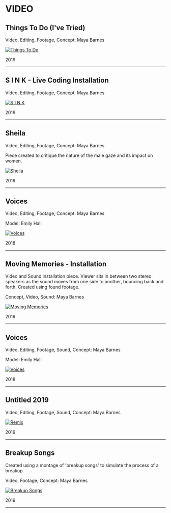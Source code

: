 # VIDEO

## Things To Do (I've Tried)

Video, Editing, Footage, Concept: Maya Barnes

[![Things To Do](https://i.ytimg.com/an_webp/irB1JBbkKww/mqdefault_6s.webp?du=3000&sqp=CLi094MG&rs=AOn4CLAwr8wdDV6YMYRY3Lrw4GbIPBwuUA)](https://www.youtube.com/watch?v=irB1JBbkKww)

2019

---


## S I N K - Live Coding Installation

Video, Editing, Footage, Concept: Maya Barnes

[![S I N K](https://i.ytimg.com/an_webp/KudGQsztCP4/mqdefault_6s.webp?du=3000&sqp=CNKn94MG&rs=AOn4CLBilP9SYJvNGIc63fkXPBfY8kx73w)](https://www.youtube.com/watch?v=KudGQsztCP4&t=83s)

2019

---

## Sheila 

Video, Editing, Footage, Concept: Maya Barnes

Piece created to critique the nature of the male gaze and its impact on women. 

[![Sheila](https://i.ytimg.com/an_webp/mjvJFUroZ0E/mqdefault_6s.webp?du=3000&sqp=CIWQ94MG&rs=AOn4CLBAYEcnlUe-vPR1QdoTfNqMP74-Xw)](https://www.youtube.com/watch?v=mjvJFUroZ0E)

2019

---

## Voices

Video, Editing, Footage, Concept: Maya Barnes

Model: Emily Hall

[![Voices](https://i.ytimg.com/an_webp/UE1jgQYh6sk/mqdefault_6s.webp?du=3000&sqp=CO-O94MG&rs=AOn4CLD-Gd-tXBNK0a8PoiaewwEbQVCx-Q)](http://www.youtube.com/watch?v=UE1jgQYh6sk)

2018

---

## Moving Memories - Installation

Video and Sound installation piece. Viewer sits in between two stereo speakers as the sound moves from one side to another, bouncing back and forth.
Created using found footage.

Concept, Video, Sound: Maya Barnes


[![Moving Memories](https://i.ytimg.com/an_webp/6lAVzRQlySU/mqdefault_6s.webp?du=3000&sqp=CN6B94MG&rs=AOn4CLA-stV0UpcukmAuzJW85zWqcv1lFA)](http://www.youtube.com/watch?v=6lAVzRQlySU)

2019

---


## Voices

Video, Editing, Footage, Sound, Concept: Maya Barnes

Model: Emily Hall

[![Voices](https://i.ytimg.com/an_webp/UE1jgQYh6sk/mqdefault_6s.webp?du=3000&sqp=CO-O94MG&rs=AOn4CLD-Gd-tXBNK0a8PoiaewwEbQVCx-Q)](http://www.youtube.com/watch?v=UE1jgQYh6sk)

2018

---

## Untitled 2019

Video, Editing, Footage, Sound, Concept: Maya Barnes

[![Remix](https://i.ytimg.com/an_webp/JL62m8DfQsU/mqdefault_6s.webp?du=3000&sqp=COW294MG&rs=AOn4CLB1tsyezo6m2LcqIHjDdOwFwPRsCg)](https://www.youtube.com/watch?v=JL62m8DfQsU&t=76s)

2019

---

## Breakup Songs

Created using a montage of 'breakup songs' to simulate the process of a breakup.

Video, Footage, Concept: Maya Barnes

[![Breakup Songs](https://i.ytimg.com/an_webp/AK2nIfkE668/mqdefault_6s.webp?du=3000&sqp=COGv94MG&rs=AOn4CLB9-swO02ieO_hkT0Jxvq_lQCcDcQ)](http://www.youtube.com/watch?v=AK2nIfkE668)

2019

---

